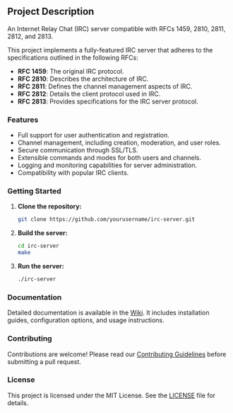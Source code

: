 ## Project Description

An Internet Relay Chat (IRC) server compatible with RFCs 1459, 2810, 2811, 2812, and 2813.

This project implements a fully-featured IRC server that adheres to the specifications outlined in the following RFCs:
- **RFC 1459**: The original IRC protocol.
- **RFC 2810**: Describes the architecture of IRC.
- **RFC 2811**: Defines the channel management aspects of IRC.
- **RFC 2812**: Details the client protocol used in IRC.
- **RFC 2813**: Provides specifications for the IRC server protocol.

### Features

- Full support for user authentication and registration.
- Channel management, including creation, moderation, and user roles.
- Secure communication through SSL/TLS.
- Extensible commands and modes for both users and channels.
- Logging and monitoring capabilities for server administration.
- Compatibility with popular IRC clients.

### Getting Started

1. **Clone the repository:**
    ```sh
    git clone https://github.com/yourusername/irc-server.git
    ```

2. **Build the server:**
    ```sh
    cd irc-server
    make
    ```

3. **Run the server:**
    ```sh
    ./irc-server
    ```

### Documentation

Detailed documentation is available in the [Wiki](https://github.com/Raimo33/IRC/wiki). It includes installation guides, configuration options, and usage instructions.

### Contributing

Contributions are welcome! Please read our [Contributing Guidelines](https://github.com/Raimo33/IRC/blob/main/CONTRIBUTING.md) before submitting a pull request.

### License

This project is licensed under the MIT License. See the [LICENSE](https://github.com/Raimo33/IRC/blob/main/LICENSE) file for details.
